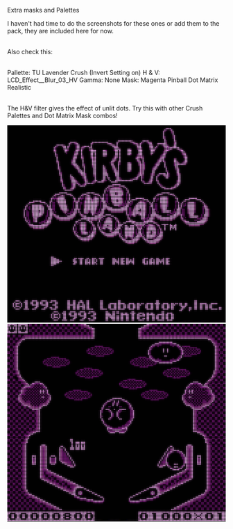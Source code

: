 Extra masks and Palettes<BR>

I haven't had time to do the screenshots for these ones or add them to the pack, they are included here for now.<BR><BR>


Also check this:<BR><BR>

Pallette: TU Lavender Crush (Invert Setting on)
H & V: LCD_Effect__Blur_03_HV
Gamma: None
Mask: Magenta Pinball Dot Matrix Realistic<BR><BR>

The H&V filter gives the effect of unlit dots.  Try this with other Crush Palettes and Dot Matrix Mask combos!<BR>

<img src="https://raw.githubusercontent.com/trashuncle/Gameboy_Palettes/main/Extra/KP-IN-DM-1.png">

<img src="https://raw.githubusercontent.com/trashuncle/Gameboy_Palettes/main/Extra/KP-IN-DM-2.png">
